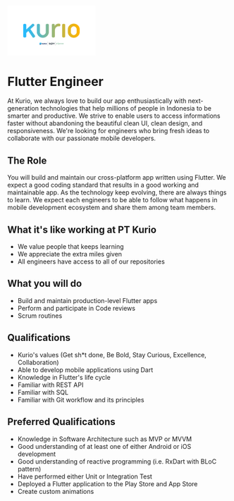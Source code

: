 <img src="logo-pt-kurio.png" alt="Logo" style="width: 200px;"/>

# Flutter Engineer
At Kurio, we always love to build our app enthusiastically with next-generation technologies that help millions of people in Indonesia to be smarter and productive. We strive to enable users to access informations faster without abandoning the beautiful clean UI, clean design, and responsiveness. We're looking for engineers who bring fresh ideas to collaborate with our passionate mobile developers.

## The Role

You will build and maintain our cross-platform app written using Flutter. We expect a good coding standard that results in a good working and maintainable app. As the technology keep evolving, there are always things to learn. We expect each engineers to be able to follow what happens in mobile development ecosystem and share them among team members.

## What it's like working at PT Kurio

- We value people that keeps learning
- We appreciate the extra miles given
- All engineers have access to all of our repositories

## What you will do

- Build and maintain production-level Flutter apps
- Perform and participate in Code reviews
- Scrum routines

## Qualifications

- Kurio's values (Get sh*t done, Be Bold, Stay Curious, Excellence, Collaboration)
- Able to develop mobile applications using Dart
- Knowledge in Flutter's life cycle
- Familiar with REST API
- Familiar with SQL
- Familiar with Git workflow and its principles

## Preferred Qualifications

- Knowledge in Software Architecture such as MVP or MVVM
- Good understanding of at least one of either Android or iOS development
- Good understanding of reactive programming (i.e. RxDart with BLoC pattern)
- Have performed either Unit or Integration Test
- Deployed a Flutter application to the Play Store and App Store
- Create custom animations

